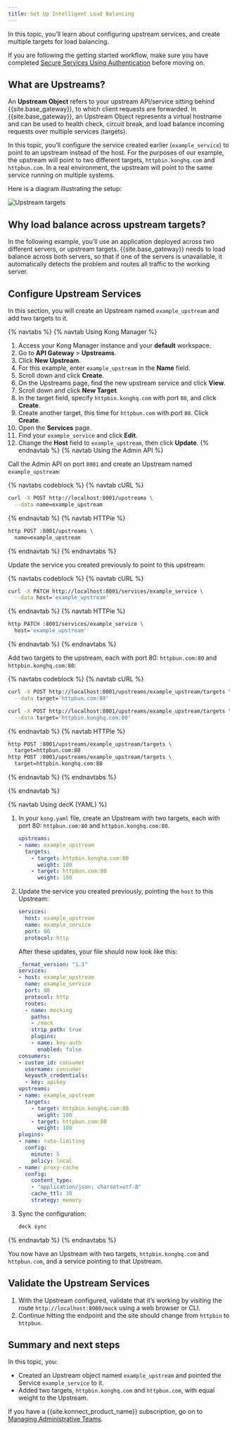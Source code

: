 ```yaml
---
title: Set Up Intelligent Load Balancing
---
```


In this topic, you’ll learn about configuring upstream services, and create multiple targets for load balancing.

If you are following the getting started workflow, make sure you have completed [Secure Services Using Authentication](/gateway/{{page.release}}/get-started/comprehensive/secure-services/) before moving on.

## What are Upstreams?

An **Upstream Object** refers to your upstream API/service sitting behind {{site.base_gateway}}, to which client requests are forwarded. In {{site.base_gateway}}, an Upstream Object represents a virtual hostname and can be used to health check, circuit break, and load balance incoming requests over multiple services (targets).

In this topic, you’ll configure the service created earlier (`example_service`) to point to an upstream instead of the host. For the purposes of our example, the upstream will point to two different targets, `httpbin.konghq.com` and `httpbun.com`. In a real environment, the upstream will point to the same service running on multiple systems.

Here is a diagram illustrating the setup:

![Upstream targets](/assets/images/products/gateway/getting-started-guide/upstream-targets.png)

## Why load balance across upstream targets?

In the following example, you’ll use an application deployed across two different servers, or upstream targets. {{site.base_gateway}} needs to load balance across both servers, so that if one of the servers is unavailable, it automatically detects the problem and routes all traffic to the working server.

## Configure Upstream Services

In this section, you will create an Upstream named `example_upstream` and add two targets to it.

{% navtabs %}
{% navtab Using Kong Manager %}

1. Access your Kong Manager instance and your **default** workspace.
2. Go to **API Gateway** > **Upstreams**.
3. Click **New Upstream**.
4. For this example, enter `example_upstream` in the **Name** field.
5. Scroll down and click **Create**.
6. On the Upstreams page, find the new upstream service and click **View**.
7. Scroll down and click **New Target**.
8. In the target field, specify `httpbin.konghq.com` with port `80`, and click **Create**.
9. Create another target, this time for `httpbun.com` with port `80`. Click **Create**.
10. Open the **Services** page.
11. Find your `example_service` and click **Edit**.
12. Change the **Host** field to `example_upstream`, then click **Update**.
{% endnavtab %}
{% navtab Using the Admin API %}

Call the Admin API on port `8001` and create an Upstream named `example_upstream`:

<!-- codeblock tabs -->
{% navtabs codeblock %}
{% navtab cURL %}
```sh
curl -X POST http://localhost:8001/upstreams \
  --data name=example_upstream
```
{% endnavtab %}
{% navtab HTTPie %}    
```sh
http POST :8001/upstreams \
  name=example_upstream
```
{% endnavtab %}
{% endnavtabs %}
<!-- end codeblock tabs -->

Update the service you created previously to point to this upstream:

<!-- codeblock tabs -->
{% navtabs codeblock %}
{% navtab cURL %}
```sh
curl -X PATCH http://localhost:8001/services/example_service \
  --data host='example_upstream'
```
{% endnavtab %}
{% navtab HTTPie %}    
```sh
http PATCH :8001/services/example_service \
  host='example_upstream'
```
{% endnavtab %}
{% endnavtabs %}
<!-- end codeblock tabs -->

Add two targets to the upstream, each with port 80: `httpbun.com:80` and
`httpbin.konghq.com:80`:

<!-- codeblock tabs -->
{% navtabs codeblock %}
{% navtab cURL %}
```sh
curl -X POST http://localhost:8001/upstreams/example_upstream/targets \
  --data target='httpbun.com:80'

curl -X POST http://localhost:8001/upstreams/example_upstream/targets \
  --data target='httpbin.konghq.com:80'
```
{% endnavtab %}
{% navtab HTTPie %}    
```sh
http POST :8001/upstreams/example_upstream/targets \
  target=httpbun.com:80
http POST :8001/upstreams/example_upstream/targets \
  target=httpbin.konghq.com:80
```
{% endnavtab %}
{% endnavtabs %}
<!-- end codeblock tabs -->

{% endnavtab %}

{% navtab Using decK (YAML) %}
1. In your `kong.yaml` file, create an Upstream with two targets, each with port
80: `httpbun.com:80` and `httpbin.konghq.com:80`.

    ``` yaml
    upstreams:
    - name: example_upstream
      targets:
        - target: httpbin.konghq.com:80
          weight: 100
        - target: httpbun.com:80
          weight: 100
    ```

2. Update the service you created previously, pointing the `host` to this
Upstream:

    ``` yaml
    services:
      host: example_upstream
      name: example_service
      port: 80
      protocol: http
    ```

    After these updates, your file should now look like this:

    ``` yaml
    _format_version: "1.1"
    services:
    - host: example_upstream
      name: example_service
      port: 80
      protocol: http
      routes:
      - name: mocking
        paths:
        - /mock
        strip_path: true
        plugins:
        - name: key-auth
          enabled: false
    consumers:
    - custom_id: consumer
      username: consumer
      keyauth_credentials:
      - key: apikey
    upstreams:
    - name: example_upstream
      targets:
        - target: httpbin.konghq.com:80
          weight: 100
        - target: httpbun.com:80
          weight: 100
    plugins:
    - name: rate-limiting
      config:
        minute: 5
        policy: local
    - name: proxy-cache
      config:
        content_type:
        - "application/json; charset=utf-8"
        cache_ttl: 30
        strategy: memory
    ```

3. Sync the configuration:

    ``` bash
    deck sync
    ```
{% endnavtab %}
{% endnavtabs %}

You now have an Upstream with two targets, `httpbin.konghq.com` and `httpbun.com`, and a service pointing to that Upstream.

## Validate the Upstream Services

1. With the Upstream configured, validate that it’s working by visiting the route `http://localhost:8000/mock` using a web browser or CLI.
2. Continue hitting the endpoint and the site should change from `httpbin` to `httpbun`.

## Summary and next steps

In this topic, you:

* Created an Upstream object named `example_upstream` and pointed the Service `example_service` to it.
* Added two targets, `httpbin.konghq.com` and `httpbun.com`, with equal weight to the Upstream.

If you have a {{site.konnect_product_name}} subscription, go on to [Managing Administrative Teams](/gateway/{{page.release}}/get-started/comprehensive/manage-teams/).
